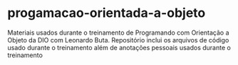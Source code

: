 # progamacao-orientada-a-objeto
Materiais usados durante o treinamento de Programando com Orientação a Objeto da DIO com Leonardo Buta. Repositório inclui os arquivos de código usado durante o treinamento além de anotações pessoais usados durante o treinamento
